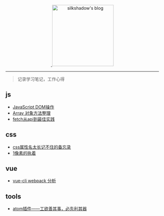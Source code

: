 <p align="center">
  <a href="https://github.com/wangyifen/blog">
  <img width="202" alt="silkshadow's blog" src="https://cloud.githubusercontent.com/assets/8046480/14981004/d3108ee0-115e-11e6-8f35-b4320b214947.png">
  </a>
</p>
<hr/>

> 记录学习笔记，工作心得




## js
- [JavaScript DOM操作](https://github.com/wangyifen/blog/issues/4)
- [Array 对象方法整理](https://github.com/wangyifen/blog/issues/5)
- [fetch从api到最佳实践](https://github.com/wangyifen/blog/issues/8)

## css
- [css属性名太长记不住的备忘录](https://github.com/wangyifen/blog/issues/3)
- [1像素的执着](https://github.com/wangyifen/blog/issues/7)

## vue
- [vue-cli webpack 分析](https://github.com/wangyifen/blog/issues/6)

## tools
- [atom插件——工欲善其事，必先利其器](https://github.com/wangyifen/blog/issues/2)
